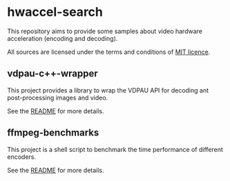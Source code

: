 # hwaccel-search
This repository aims to provide some samples about video hardware acceleration (encoding and decoding).

All sources are licensed under the terms and conditions of [MIT licence](https://spdx.org/licenses/MIT.html).

## vdpau-c++-wrapper
This project provides a library to wrap the VDPAU API for decoding ant post-processing images and video.

See the [README](vdpau-c++-wrapper#vdpau-c-wrapper) for more details.

## ffmpeg-benchmarks
This project is a shell script to benchmark the time performance of different encoders.

See the [README](ffmpeg-benchmarks#ffmpeg-benchmarks) for more details.
